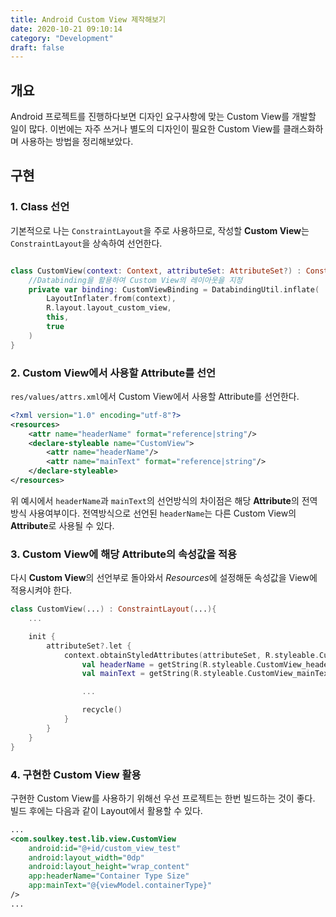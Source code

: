 ```yaml
---
title: Android Custom View 제작해보기
date: 2020-10-21 09:10:14
category: "Development"
draft: false
---
```


## 개요

Android 프로젝트를 진행하다보면 디자인 요구사항에 맞는 Custom View를 개발할 일이 많다. 이번에는 자주 쓰거나 별도의 디자인이 필요한 Custom View를 클래스화하며 사용하는 방법을 정리해보았다.

## 구현

### 1. Class 선언

기본적으로 나는 `ConstraintLayout`을 주로 사용하므로, 작성할 **Custom View**는 `ConstraintLayout`을 상속하여 선언한다.

```kotlin

class CustomView(context: Context, attributeSet: AttributeSet?) : ConstraintLayout(context, attributeSet) {
    //Databinding을 활용하여 Custom View의 레이아웃을 지정
    private var binding: CustomViewBinding = DatabindingUtil.inflate(
        LayoutInflater.from(context),
        R.layout.layout_custom_view,
        this,
        true
    )
}
```

### 2. Custom View에서 사용할 Attribute를 선언

`res/values/attrs.xml`에서 Custom View에서 사용할 Attribute를 선언한다.

```xml
<?xml version="1.0" encoding="utf-8"?>
<resources>
    <attr name="headerName" format="reference|string"/>
    <declare-styleable name="CustomView">
        <attr name="headerName"/>
        <attr name="mainText" format="reference|string"/>
    </declare-styleable>
</resources>
```

위 예시에서 `headerName`과 `mainText`의 선언방식의 차이점은 해당 **Attribute**의 전역 방식 사용여부이다. 전역방식으로 선언된 `headerName`는 다른 Custom View의 **Attribute**로 사용될 수 있다.

### 3. Custom View에 해당 Attribute의 속성값을 적용

다시 **Custom View**의 선언부로 돌아와서 *Resources*에 설정해둔 속성값을 View에 적용시켜야 한다.

```kotlin
class CustomView(...) : ConstraintLayout(...){
    ...

    init {
        attributeSet?.let {
            context.obtainStyledAttributes(attributeSet, R.styleable.CustomView).apply {
                val headerName = getString(R.styleable.CustomView_headerName)
                val mainText = getString(R.styleable.CustomView_mainText)

                ...

                recycle()
            }
        }
    }
}

```

### 4. 구현한 Custom View 활용

구현한 Custom View를 사용하기 위해선 우선 프로젝트는 한번 빌드하는 것이 좋다. 빌드 후에는 다음과 같이 Layout에서 활용할 수 있다.

```xml
...
<com.soulkey.test.lib.view.CustomView
    android:id="@+id/custom_view_test"
    android:layout_width="0dp"
    android:layout_height="wrap_content"
    app:headerName="Container Type Size"
    app:mainText="@{viewModel.containerType}"
/>
...
```
